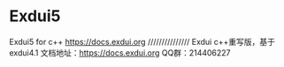 # Exdui5
Exdui5 for c++
https://docs.exdui.org
///////////////
Exdui c++重写版，基于exdui4.1 
文档地址：https://docs.exdui.org
QQ群：214406227
